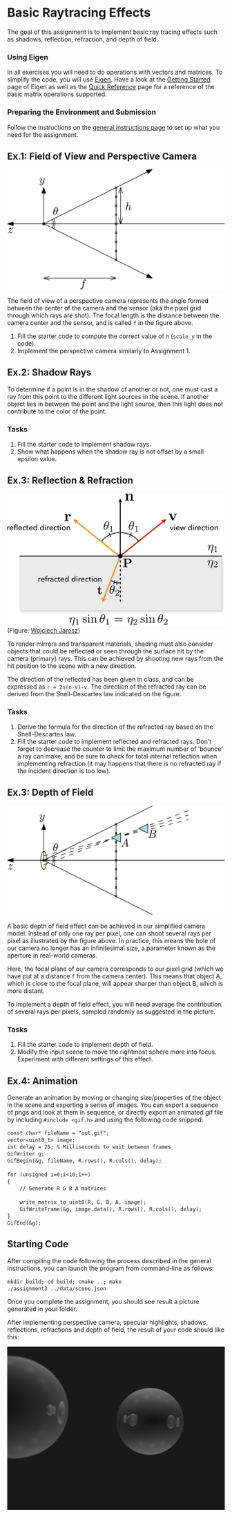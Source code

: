 Basic Raytracing Effects
========================

The goal of this assignment is to implement basic ray tracing effects such as shadows, reflection, refraction, and depth of field.

### Using Eigen

In all exercises you will need to do operations with vectors and matrices. To simplify the code, you will use [Eigen](http://eigen.tuxfamily.org/).
Have a look at the [Getting Started](http://eigen.tuxfamily.org/dox/GettingStarted.html) page of Eigen as well as the [Quick Reference](http://eigen.tuxfamily.org/dox/group__QuickRefPage.html}) page for a reference of the basic matrix operations supported.

### Preparing the Environment and Submission

Follow the instructions on the [general instructions page](../RULES.md) to set up what you need for the assignment.

Ex.1: Field of View and Perspective Camera
------------------------------------------

![](img/fov.png?raw=true)

The field of view of a perspective camera represents the angle formed between the center of the camera and the sensor (aka the pixel grid through which rays are shot). The focal length is the distance between the camera center and the sensor, and is called `f` in the figure above.

1. Fill the starter code to compute the correct value of `h` (`scale_y` in the code).
2. Implement the perspective camera similarly to Assignment 1.


Ex.2: Shadow Rays
-----------------

To determine if a point is in the shadow of another or not, one must cast a ray from this point to the different light sources in the scene. If another object lies in between the point and the light source, then this light does not contribute to the color of the point.

### Tasks

1. Fill the starter code to implement shadow rays.
2. Show what happens when the shadow ray is not offset by a small epsilon value.


Ex.3: Reflection & Refraction
-----------------------------

![](img/refraction.png?raw=true)
(Figure: [Wojciech Jarosz](https://canvas.dartmouth.edu/courses/16840))

To render mirrors and transparent materials, shading must also consider objects that could be reflected or seen through the surface hit by the camera (primary) rays. This can be achieved by shooting new rays from the hit position to the scene with a new direction.

The direction of the reflected has been given in class, and can be expressed as `r = 2n(n·v)-v`. The direction of the refracted ray can be derived from the Snell-Descartes law indicated on the figure.

### Tasks

1. Derive the formula for the direction of the refracted ray based on the Snell-Descartes law.
2. Fill the starter code to implement reflected and refracted rays. Don't forget to decrease the counter to limit the maximum number of 'bounce' a ray can make, and be sure to check for total internal reflection when implementing refraction (it may happens that there is no refracted ray if the incident direction is too low).


Ex.3: Depth of Field
--------------------

![](img/dof.png?raw=true)

A basic depth of field effect can be achieved in our simplified camera model. Instead of only one ray per pixel, one can shoot several rays per pixel as illustrated by the figure above. In practice, this means the hole of our camera no longer has an infinitesimal size, a parameter known as the aperture in real-world cameras.

Here, the focal plane of our camera corresponds to our pixel grid (which we have put at a distance `f` from the camera center). This means that object A, which is close to the focal plane, will appear sharper than object B, which is more distant.

To implement a depth of field effect, you will need average the contribution of several rays per pixels, sampled randomly as suggested in the picture.

### Tasks

1. Fill the starter code to implement depth of field.
2. Modify the input scene to move the rightmost sphere more into focus. Experiment with different settings of this effect. 

Ex.4: Animation
--------------------

Generate an animation by moving or changing size/properties of the object in the scene and exporting a series of images. You can export a sequence of pngs and look at them in sequence, or directly export an animated gif file by including `#include <gif.h>` and using the following code snipped:
```
const char* fileName = "out.gif";
vector<uint8_t> image;
int delay = 25; % Milliseconds to wait between frames
GifWriter g;
GifBegin(&g, fileName, R.rows(), R.cols(), delay);

for (unsigned i=0;i<10;i++)
{
    // Generate R G B A matrices
    
    write_matrix_to_uint8(R, G, B, A, image);    
    GifWriteFrame(&g, image.data(), R.rows(), R.cols(), delay);
}
GifEnd(&g);
```

Starting Code
-------------

After compiling the code following the process described in the general instructions, you can launch the program from command-line as follows:

```
mkdir build; cd build; cmake ..; make
./assignment3 ../data/scene.json
```
Once you complete the assignment, you should see result a picture generated in your folder.

After implementing perspective camera, specular highlights, shadows, reflections, refractions and depth of field, the result of your code should like this:

![](img/result.png?raw=true)
